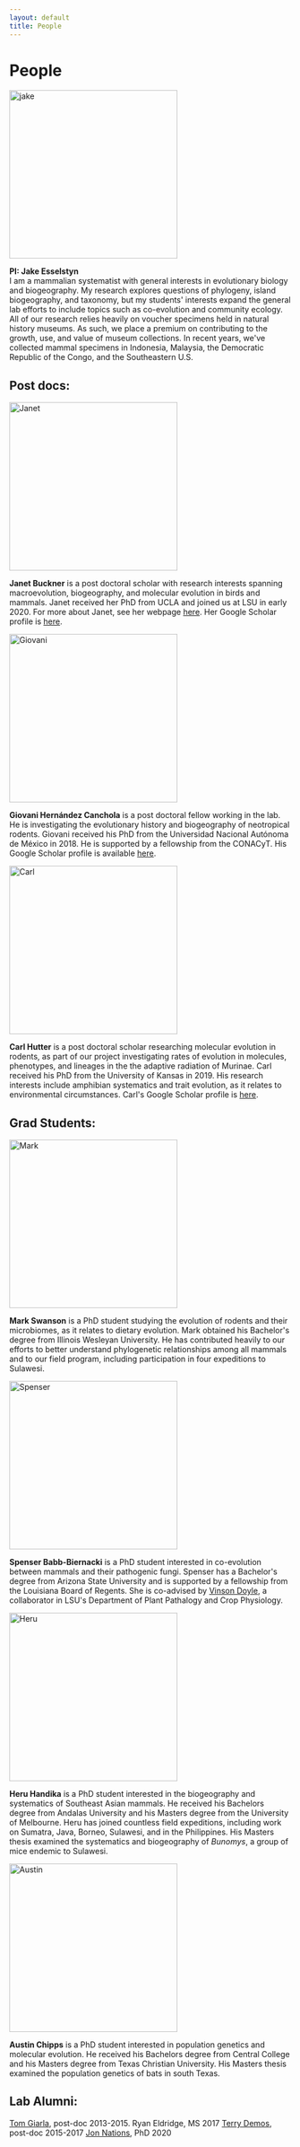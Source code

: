 ```yaml
---
layout: default
title: People
---
```

# People
<div markdown="1">
<img src="images/jake.jpg" class="left" alt="jake" width="300">

**PI: Jake Esselstyn**  
I am a mammalian systematist with general interests in evolutionary biology and biogeography. My research explores questions of phylogeny, island biogeography, and taxonomy, but my students' interests expand the general lab efforts to include topics such as co-evolution and community ecology. All of our research relies heavily on voucher specimens held in natural history museums. As such, we place a premium on contributing to the growth, use, and value of museum collections. In recent years, we've collected mammal specimens in Indonesia, Malaysia, the Democratic Republic of the Congo, and the Southeastern U.S.
</div>

## Post docs:
<div markdown="1">
<img src="images/janet.jpg" class="left" alt="Janet" width="300">

**Janet Buckner** is a post doctoral scholar with research interests spanning macroevolution, biogeography, and molecular evolution in birds and mammals. Janet received her PhD from UCLA and joined us at LSU in early 2020. For more about Janet, see her webpage [here](https://black2nature.weebly.com/). Her Google Scholar profile is [here](https://scholar.google.com/citations?user=zmtii3oAAAAJ&hl=en&oi=ao).
</div>

<div markdown="1">
<img src="images/giovani.jpg" class="left" alt="Giovani" width="300">

**Giovani Hernández Canchola** is a post doctoral fellow working in the lab. He is investigating the evolutionary history and biogeography of neotropical rodents. Giovani received his PhD from the Universidad Nacional Autónoma de México in 2018. He is supported by a fellowship from the CONACyT. His Google Scholar profile is available [here](https://scholar.google.com/citations?hl=en&user=B6rbNOEAAAAJ&view_op=list_works).
</div>

<div markdown="1">
<img src="images/carl.JPG" class="left" alt="Carl" width="300">

**Carl Hutter** is a post doctoral scholar researching molecular evolution in rodents, as part of our project investigating rates of evolution in molecules, phenotypes, and lineages in the the adaptive radiation of Murinae. Carl received his PhD from the University of Kansas in 2019. His research interests include amphibian systematics and trait evolution, as it relates to environmental circumstances. Carl's Google Scholar profile is [here](https://scholar.google.com/citations?user=iVRhKXQAAAAJ&hl=en&oi=ao).
</div>

## Grad Students:
<div markdown="1">
<img src="images/Mark.jpg" class="left" alt="Mark" width="300">  

**Mark Swanson** is a PhD student studying the evolution of rodents and their microbiomes, as it relates to dietary evolution. Mark obtained his Bachelor's degree from Illinois Wesleyan University. He has contributed heavily to our efforts to better understand phylogenetic relationships among all mammals and to our field program, including participation in four expeditions to Sulawesi.  
</div>

<div markdown="1">
<img src="images/spenser.jpg" class="left" alt="Spenser" width="300">  

**Spenser Babb-Biernacki** is a PhD student interested in co-evolution between mammals and their pathogenic fungi. Spenser has a Bachelor's degree from Arizona State University and is supported by a fellowship from the Louisiana Board of Regents. She is co-advised by [Vinson Doyle](https://www.lsu.edu/agriculture/plant/about/faculty-staff/doyle.php), a collaborator in LSU's Department of Plant Pathalogy and Crop Physiology.  
</div>

<div markdown="1">
<img src="images/heru.jpg" class="left" alt="Heru" width="300">  

**Heru Handika** is a PhD student interested in the biogeography and systematics of Southeast Asian mammals. He received his Bachelors degree from Andalas University and his Masters degree from the University of Melbourne. Heru has joined countless field expeditions, including work on Sumatra, Java, Borneo, Sulawesi, and in the Philippines. His Masters thesis examined the systematics and biogeography of *Bunomys*, a group of mice endemic to Sulawesi.    
</div>

<div markdown="1">
<img src="images/austin.jpg" class="left" alt="Austin" width="300">  

**Austin Chipps** is a PhD student interested in population genetics and molecular evolution. He received his Bachelors degree from Central College and his Masters degree from Texas Christian University.  His Masters thesis examined the population genetics of bats in south Texas.     
</div>

## Lab Alumni:
[Tom Giarla](http://www.tomgiarla.com/), post-doc 2013-2015.
Ryan Eldridge, MS 2017
[Terry Demos](https://scholar.google.com/citations?user=Q25QoZAAAAAJ&hl=en), post-doc 2015-2017
[Jon Nations](https://scholar.google.com/citations?user=vrqbagwAAAAJ&hl=en&oi=ao), PhD 2020
